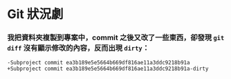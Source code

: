 Git 狀況劇
=========

### 我把資料夾複製到專案中，commit 之後又改了一些東西，卻發現 `git diff` 沒有顯示修改的內容，反而出現 `dirty`：

```
-Subproject commit ea3b189e5e5664b669df816ae11a3ddc9218b91a
+Subproject commit ea3b189e5e5664b669df816ae11a3ddc9218b91a-dirty
```
